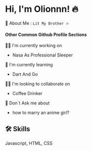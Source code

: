 # Hi, I'm Olionnn! 🔥


🚀 About Me :
` Lit My Brother 🔥 `


#### Other Common Github Profile Sections

👩‍💻 I'm currently working on 
    
+ Nasa As Professional Sleeper

🧠 I'm currently learning 

+ Dart And Go

👯‍♀️ I'm looking to collaborate on 
    
+ Coffee Drinker

💬 Don`t Ask me about 

+ how to marry an anime girl?
    



## 🛠 Skills
Javascript, HTML, CSS


<!--
**Olionnn/Olionnn** is a ✨ _special_ ✨ repository because its `README.md` (this file) appears on your GitHub profile.

Here are some ideas to get you started:

- 🔭 I’m currently working on ...
- 🌱 I’m currently learning ...
- 👯 I’m looking to collaborate on ...
- 🤔 I’m looking for help with ...
- 💬 Ask me about ...
- 📫 How to reach me: ...
- 😄 Pronouns: ...
- ⚡ Fun fact: ...
-->

